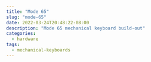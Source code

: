 ```yaml
---
title: "Mode 65"
slug: "mode-65"
date: 2022-03-24T20:48:22-08:00
description: "Mode 65 mechanical keyboard build-out"
categories:
  - hardware
tags:
  - mechanical-keyboards
---
```


<script>
import ImageGallery from "$lib/components/ImageGallery.svelte";
import ImageGalleryItem from "$lib/components/ImageGalleryItem.svelte";

import img01 from "./imgs/mode65-01.jpg";
import img02 from "./imgs/mode65-02.jpg";
import img03 from "./imgs/mode65-03.jpg";
import img04 from "./imgs/mode65-04.jpg";
import img05 from "./imgs/mode65-05.jpg";
import img06 from "./imgs/mode65-06.jpg";
import img07 from "./imgs/mode65-07.jpg";
import img08 from "./imgs/mode65-08.jpg";
import img09 from "./imgs/mode65-09.jpg";
import img10 from "./imgs/mode65-10.jpg";
import img11 from "./imgs/mode65-11.jpg";
import img12 from "./imgs/mode65-12.jpg";
import img13 from "./imgs/mode65-13.jpg";
import img14 from "./imgs/mode65-14.jpg";
import img15 from "./imgs/mode65-15.jpg";
import img16 from "./imgs/mode65-16.jpg";
import img17 from "./imgs/mode65-17.jpg";
</script>
